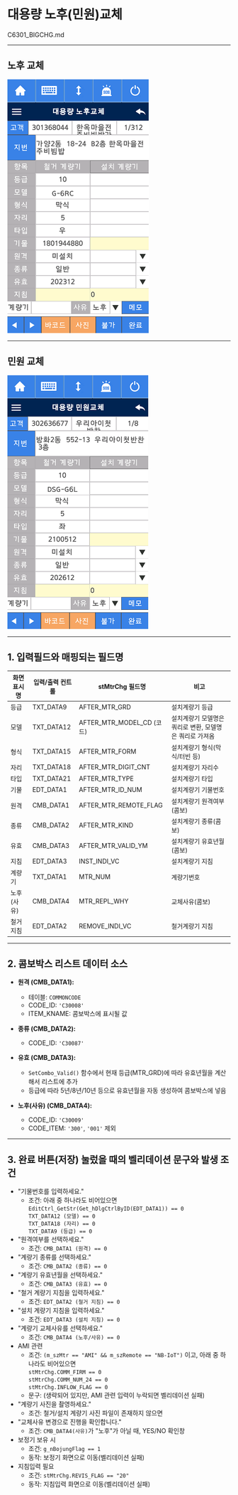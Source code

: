 # 대용량 노후(민원)교체

C6301_BIGCHG.md

---

## 노후 교체

![대용량 노후교체 화면](image-9.png)

---

## 민원 교체

![민원 교체 화면](image-10.png)

---

## 1. 입력필드와 매핑되는 필드명

| 화면 표시명 | 입력/출력 컨트롤 | stMtrChg 필드명           | 비고                                                    |
| ----------- | ---------------- | ------------------------- | ------------------------------------------------------- |
| 등급        | TXT_DATA9        | AFTER_MTR_GRD             | 설치계량기 등급                                         |
| 모델        | TXT_DATA12       | AFTER_MTR_MODEL_CD (코드) | 설치계량기 모델명은 쿼리로 변환, 모델명은 쿼리로 가져옴 |
| 형식        | TXT_DATA15       | AFTER_MTR_FORM            | 설치계량기 형식(막식/터빈 등)                           |
| 자리        | TXT_DATA18       | AFTER_MTR_DIGIT_CNT       | 설치계량기 자리수                                       |
| 타입        | TXT_DATA21       | AFTER_MTR_TYPE            | 설치계량기 타입                                         |
| 기물        | EDT_DATA1        | AFTER_MTR_ID_NUM          | 설치계량기 기물번호                                     |
| 원격        | CMB_DATA1        | AFTER_MTR_REMOTE_FLAG     | 설치계량기 원격여부(콤보)                               |
| 종류        | CMB_DATA2        | AFTER_MTR_KIND            | 설치계량기 종류(콤보)                                   |
| 유효        | CMB_DATA3        | AFTER_MTR_VALID_YM        | 설치계량기 유효년월(콤보)                               |
| 지침        | EDT_DATA3        | INST_INDI_VC              | 설치계량기 지침                                         |
| 계량기      | TXT_DATA1        | MTR_NUM                   | 계량기번호                                              |
| 노후(사유)  | CMB_DATA4        | MTR_REPL_WHY              | 교체사유(콤보)                                          |
| 철거 지침   | EDT_DATA2        | REMOVE_INDI_VC            | 철거계량기 지침                                         |

---

## 2. 콤보박스 리스트 데이터 소스

- **원격 (CMB_DATA1):**

  - 테이블: `COMMONCODE`
  - CODE_ID: `'C30008'`
  - ITEM_KNAME: 콤보박스에 표시될 값

- **종류 (CMB_DATA2):**

  - CODE_ID: `'C30087'`

- **유효 (CMB_DATA3):**

  - `SetCombo_Valid()` 함수에서 현재 등급(MTR_GRD)에 따라 유효년월을 계산해서 리스트에 추가
  - 등급에 따라 5년/8년/10년 등으로 유효년월을 자동 생성하여 콤보박스에 넣음

- **노후(사유) (CMB_DATA4):**
  - CODE_ID: `'C30009'`
  - CODE_ITEM: `'300'`, `'001'` 제외

---

## 3. 완료 버튼(저장) 눌렀을 때의 벨리데이션 문구와 발생 조건

- "기물번호를 입력하세요."
  - 조건: 아래 중 하나라도 비어있으면  
    `EditCtrl_GetStr(Get_hDlgCtrlByID(EDT_DATA1)) == 0`  
    `TXT_DATA12 (모델) == 0`  
    `TXT_DATA18 (자리) == 0`  
    `TXT_DATA9 (등급) == 0`
- "원격여부를 선택하세요."
  - 조건: `CMB_DATA1 (원격) == 0`
- "계량기 종류를 선택하세요."
  - 조건: `CMB_DATA2 (종류) == 0`
- "계량기 유효년월을 선택하세요."
  - 조건: `CMB_DATA3 (유효) == 0`
- "철거 계량기 지침을 입력하세요."
  - 조건: `EDT_DATA2 (철거 지침) == 0`
- "설치 계량기 지침을 입력하세요."
  - 조건: `EDT_DATA3 (설치 지침) == 0`
- "계량기 교체사유를 선택하세요."
  - 조건: `CMB_DATA4 (노후/사유) == 0`
- AMI 관련
  - 조건: `(m_szMtr == "AMI" && m_szRemote == "NB-IoT")` 이고, 아래 중 하나라도 비어있으면  
    `stMtrChg.COMM_FIRM == 0`  
    `stMtrChg.COMM_NUM_24 == 0`  
    `stMtrChg.INFLOW_FLAG == 0`
  - 문구: (생략되어 있지만, AMI 관련 입력이 누락되면 벨리데이션 실패)
- "계량기 사진을 촬영하세요."
  - 조건: 철거/설치 계량기 사진 파일이 존재하지 않으면
- "교체사유 변경으로 진행을 확인합니다."
  - 조건: `CMB_DATA4(사유)`가 "노후"가 아닐 때, YES/NO 확인창
- 보정기 보유 시
  - 조건: `g_nBojungFlag == 1`
  - 동작: 보정기 화면으로 이동(벨리데이션 실패)
- 지침입력 필요
  - 조건: `stMtrChg.REVIS_FLAG == "20"`
  - 동작: 지침입력 화면으로 이동(벨리데이션 실패)
